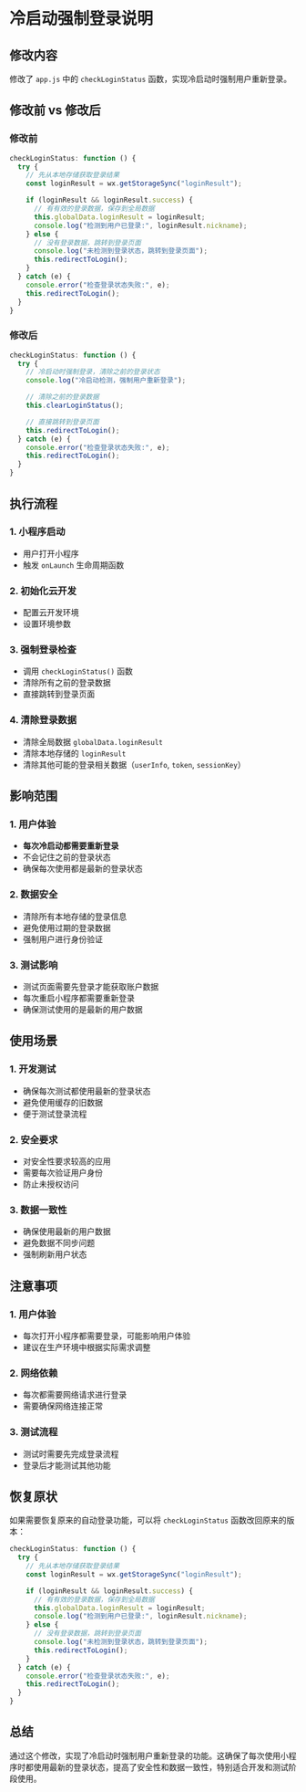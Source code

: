 # 冷启动强制登录说明

## 修改内容

修改了 `app.js` 中的 `checkLoginStatus` 函数，实现冷启动时强制用户重新登录。

## 修改前 vs 修改后

### 修改前

```javascript
checkLoginStatus: function () {
  try {
    // 先从本地存储获取登录结果
    const loginResult = wx.getStorageSync("loginResult");

    if (loginResult && loginResult.success) {
      // 有有效的登录数据，保存到全局数据
      this.globalData.loginResult = loginResult;
      console.log("检测到用户已登录:", loginResult.nickname);
    } else {
      // 没有登录数据，跳转到登录页面
      console.log("未检测到登录状态，跳转到登录页面");
      this.redirectToLogin();
    }
  } catch (e) {
    console.error("检查登录状态失败:", e);
    this.redirectToLogin();
  }
}
```

### 修改后

```javascript
checkLoginStatus: function () {
  try {
    // 冷启动时强制登录，清除之前的登录状态
    console.log("冷启动检测，强制用户重新登录");

    // 清除之前的登录数据
    this.clearLoginStatus();

    // 直接跳转到登录页面
    this.redirectToLogin();
  } catch (e) {
    console.error("检查登录状态失败:", e);
    this.redirectToLogin();
  }
}
```

## 执行流程

### 1. 小程序启动

- 用户打开小程序
- 触发 `onLaunch` 生命周期函数

### 2. 初始化云开发

- 配置云开发环境
- 设置环境参数

### 3. 强制登录检查

- 调用 `checkLoginStatus()` 函数
- 清除所有之前的登录数据
- 直接跳转到登录页面

### 4. 清除登录数据

- 清除全局数据 `globalData.loginResult`
- 清除本地存储的 `loginResult`
- 清除其他可能的登录相关数据（`userInfo`, `token`, `sessionKey`）

## 影响范围

### 1. 用户体验

- **每次冷启动都需要重新登录**
- 不会记住之前的登录状态
- 确保每次使用都是最新的登录状态

### 2. 数据安全

- 清除所有本地存储的登录信息
- 避免使用过期的登录数据
- 强制用户进行身份验证

### 3. 测试影响

- 测试页面需要先登录才能获取账户数据
- 每次重启小程序都需要重新登录
- 确保测试使用的是最新的用户数据

## 使用场景

### 1. 开发测试

- 确保每次测试都使用最新的登录状态
- 避免使用缓存的旧数据
- 便于测试登录流程

### 2. 安全要求

- 对安全性要求较高的应用
- 需要每次验证用户身份
- 防止未授权访问

### 3. 数据一致性

- 确保使用最新的用户数据
- 避免数据不同步问题
- 强制刷新用户状态

## 注意事项

### 1. 用户体验

- 每次打开小程序都需要登录，可能影响用户体验
- 建议在生产环境中根据实际需求调整

### 2. 网络依赖

- 每次都需要网络请求进行登录
- 需要确保网络连接正常

### 3. 测试流程

- 测试时需要先完成登录流程
- 登录后才能测试其他功能

## 恢复原状

如果需要恢复原来的自动登录功能，可以将 `checkLoginStatus` 函数改回原来的版本：

```javascript
checkLoginStatus: function () {
  try {
    // 先从本地存储获取登录结果
    const loginResult = wx.getStorageSync("loginResult");

    if (loginResult && loginResult.success) {
      // 有有效的登录数据，保存到全局数据
      this.globalData.loginResult = loginResult;
      console.log("检测到用户已登录:", loginResult.nickname);
    } else {
      // 没有登录数据，跳转到登录页面
      console.log("未检测到登录状态，跳转到登录页面");
      this.redirectToLogin();
    }
  } catch (e) {
    console.error("检查登录状态失败:", e);
    this.redirectToLogin();
  }
}
```

## 总结

通过这个修改，实现了冷启动时强制用户重新登录的功能。这确保了每次使用小程序时都使用最新的登录状态，提高了安全性和数据一致性，特别适合开发和测试阶段使用。
